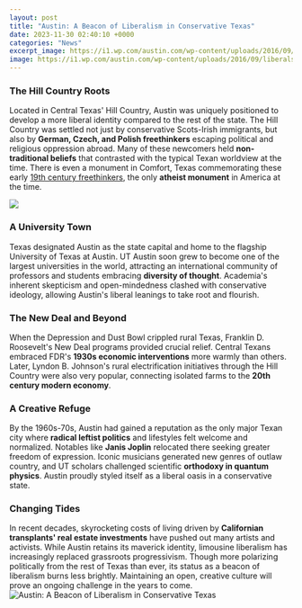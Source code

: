 ```yaml
---
layout: post
title: "Austin: A Beacon of Liberalism in Conservative Texas"
date: 2023-11-30 02:40:10 +0000
categories: "News"
excerpt_image: https://i1.wp.com/austin.com/wp-content/uploads/2016/09/liberals_2_map.png?resize=600%2C407
image: https://i1.wp.com/austin.com/wp-content/uploads/2016/09/liberals_2_map.png?resize=600%2C407
---
```


### The Hill Country Roots
Located in Central Texas' Hill Country, Austin was uniquely positioned to develop a more liberal identity compared to the rest of the state. The Hill Country was settled not just by conservative Scots-Irish immigrants, but also by **German, Czech, and Polish freethinkers** escaping political and religious oppression abroad. Many of these newcomers held **non-traditional beliefs** that contrasted with the typical Texan worldview at the time. There is even a monument in Comfort, Texas commemorating these early [19th century freethinkers](https://yt.io.vn/collection/alejos), the only **atheist monument** in America at the time. 

![](https://media4.manhattan-institute.org/sites/cj/files/liberal-austin-becoming-statewide-model.jpg)
### A University Town
Texas designated Austin as the state capital and home to the flagship University of Texas at Austin. UT Austin soon grew to become one of the largest universities in the world, attracting an international community of professors and students embracing **diversity of thought**. Academia's inherent skepticism and open-mindedness clashed with conservative ideology, allowing Austin's liberal leanings to take root and flourish.
### The New Deal and Beyond  
When the Depression and Dust Bowl crippled rural Texas, Franklin D. Roosevelt's New Deal programs provided crucial relief. Central Texans embraced FDR's **1930s economic interventions** more warmly than others. Later, Lyndon B. Johnson's rural electrification initiatives through the Hill Country were also very popular, connecting isolated farms to the **20th century modern economy**.
### A Creative Refuge  
By the 1960s-70s, Austin had gained a reputation as the only major Texan city where **radical leftist politics** and lifestyles felt welcome and normalized. Notables like **Janis Joplin** relocated there seeking greater freedom of expression. Iconic musicians generated new genres of outlaw country, and UT scholars challenged scientific **orthodoxy in quantum physics**. Austin proudly styled itself as a liberal oasis in a conservative state.
### Changing Tides
In recent decades, skyrocketing costs of living driven by **Californian transplants' real estate investments** have pushed out many artists and activists. While Austin retains its maverick identity, limousine liberalism has increasingly replaced grassroots progressivism. Though more polarizing politically from the rest of Texas than ever, its status as a beacon of liberalism burns less brightly. Maintaining an open, creative culture will prove an ongoing challenge in the years to come.
![Austin: A Beacon of Liberalism in Conservative Texas](https://i1.wp.com/austin.com/wp-content/uploads/2016/09/liberals_2_map.png?resize=600%2C407)